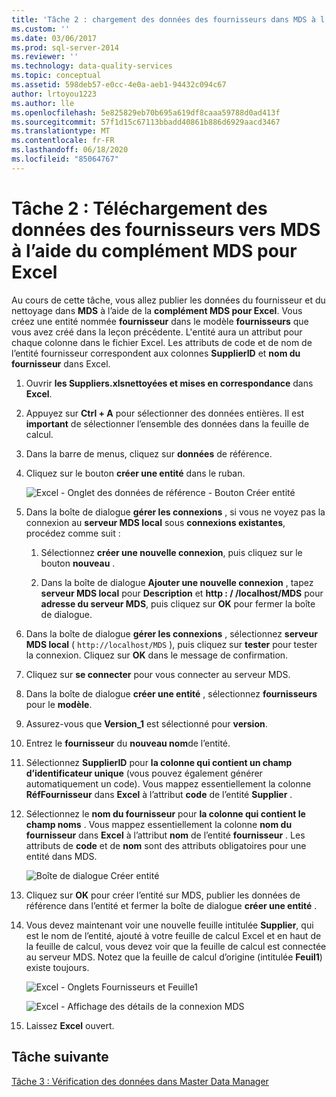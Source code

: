 ```yaml
---
title: 'Tâche 2 : chargement des données des fournisseurs dans MDS à l’aide de Complément MDS pour Excel | Microsoft Docs'
ms.custom: ''
ms.date: 03/06/2017
ms.prod: sql-server-2014
ms.reviewer: ''
ms.technology: data-quality-services
ms.topic: conceptual
ms.assetid: 598deb57-e0cc-4e0a-aeb1-94432c094c67
author: lrtoyou1223
ms.author: lle
ms.openlocfilehash: 5e825829eb70b695a619df8caaa59788d0ad413f
ms.sourcegitcommit: 57f1d15c67113bbadd40861b886d6929aacd3467
ms.translationtype: MT
ms.contentlocale: fr-FR
ms.lasthandoff: 06/18/2020
ms.locfileid: "85064767"
---
```

# <a name="task-2-uploading-supplier-data-to-mds-using-mds-add-in-for-excel"></a>Tâche 2 : Téléchargement des données des fournisseurs vers MDS à l’aide du complément MDS pour Excel
  Au cours de cette tâche, vous allez publier les données du fournisseur et du nettoyage dans **MDS** à l’aide de la **complément MDS pour Excel**. Vous créez une entité nommée **fournisseur** dans le modèle **fournisseurs** que vous avez créé dans la leçon précédente. L'entité aura un attribut pour chaque colonne dans le fichier Excel. Les attributs de code et de nom de l’entité fournisseur correspondent aux colonnes **SupplierID** et **nom du fournisseur** dans Excel.  
  
1.  Ouvrir **les Suppliers.xlsnettoyées et mises en correspondance** dans **Excel**.  
  
2.  Appuyez sur **Ctrl + A** pour sélectionner des données entières. Il est **important** de sélectionner l’ensemble des données dans la feuille de calcul.  
  
3.  Dans la barre de menus, cliquez sur **données** de référence.  
  
4.  Cliquez sur le bouton **créer une entité** dans le ruban.  
  
     ![Excel - Onglet des données de référence - Bouton Créer entité](../../2014/tutorials/media/et-ulingsdtomdsusingmdsaddinforexcel-01.jpg "Excel - Onglet des données de référence - Bouton Créer entité")  
  
5.  Dans la boîte de dialogue **gérer les connexions** , si vous ne voyez pas la connexion au **serveur MDS local** sous **connexions existantes**, procédez comme suit :  
  
    1.  Sélectionnez **créer une nouvelle connexion**, puis cliquez sur le bouton **nouveau** .  
  
    2.  Dans la boîte de dialogue **Ajouter une nouvelle connexion** , tapez **serveur MDS local** pour **Description** et **http : \/ /localhost/MDS** pour **adresse du serveur MDS**, puis cliquez sur **OK** pour fermer la boîte de dialogue.  
  
6.  Dans la boîte de dialogue **gérer les connexions** , sélectionnez **serveur MDS local** ( `http://localhost/MDS` ), puis cliquez sur **tester** pour tester la connexion. Cliquez sur **OK** dans le message de confirmation.  
  
7.  Cliquez sur **se connecter** pour vous connecter au serveur MDS.  
  
8.  Dans la boîte de dialogue **créer une entité** , sélectionnez **fournisseurs** pour le **modèle**.  
  
9. Assurez-vous que **Version_1** est sélectionné pour **version**.  
  
10. Entrez le **fournisseur** du **nouveau nom**de l’entité.  
  
11. Sélectionnez **SupplierID** pour **la colonne qui contient un champ d’identificateur unique** (vous pouvez également générer automatiquement un code). Vous mappez essentiellement la colonne **RéfFournisseur** dans **Excel** à l’attribut **code** de l’entité **Supplier** .  
  
12. Sélectionnez le **nom du fournisseur** pour **la colonne qui contient le champ noms** . Vous mappez essentiellement la colonne **nom du fournisseur** dans **Excel** à l’attribut **nom** de l’entité **fournisseur** . Les attributs de **code** et de **nom** sont des attributs obligatoires pour une entité dans MDS.  
  
     ![Boîte de dialogue Créer entité](../../2014/tutorials/media/et-ulingsdtomdsusingmdsaddinforexcel-02.jpg "Boîte de dialogue Créer entité")  
  
13. Cliquez sur **OK** pour créer l’entité sur MDS, publier les données de référence dans l’entité et fermer la boîte de dialogue **créer une entité** .  
  
14. Vous devez maintenant voir une nouvelle feuille intitulée **Supplier**, qui est le nom de l’entité, ajouté à votre feuille de calcul Excel et en haut de la feuille de calcul, vous devez voir que la feuille de calcul est connectée au serveur MDS. Notez que la feuille de calcul d’origine (intitulée **Feuil1**) existe toujours.  
  
     ![Excel - Onglets Fournisseurs et Feuille1](../../2014/tutorials/media/et-ulingsdtomdsusingmdsaddinforexcel-03.jpg "Excel - Onglets Fournisseurs et Feuille1")  
  
     ![Excel - Affichage des détails de la connexion MDS](../../2014/tutorials/media/et-ulingsdtomdsusingmdsaddinforexcel-04.jpg "Excel - Affichage des détails de la connexion MDS")  
  
15. Laissez **Excel** ouvert.  
  
## <a name="next-task"></a>Tâche suivante  
 [Tâche 3 : Vérification des données dans Master Data Manager](../../2014/tutorials/task-3-verifying-the-data-in-master-data-manager.md)  
  
  
